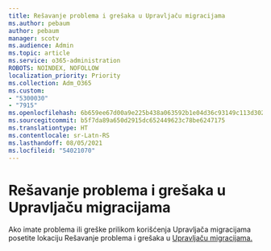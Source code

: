 ```yaml
---
title: Rešavanje problema i grešaka u Upravljaču migracijama
ms.author: pebaum
author: pebaum
manager: scotv
ms.audience: Admin
ms.topic: article
ms.service: o365-administration
ROBOTS: NOINDEX, NOFOLLOW
localization_priority: Priority
ms.collection: Adm_O365
ms.custom:
- "5300030"
- "7915"
ms.openlocfilehash: 6b659ee67d00a9e225b438a063592b1e04d36c93149c113d302cb56e474db3a8
ms.sourcegitcommit: b5f7da89a650d2915dc652449623c78be6247175
ms.translationtype: HT
ms.contentlocale: sr-Latn-RS
ms.lasthandoff: 08/05/2021
ms.locfileid: "54021070"
---
```

# <a name="troubleshoot-migration-manager-issues-and-errors"></a>Rešavanje problema i grešaka u Upravljaču migracijama

Ako imate problema ili greške prilikom korišćenja Upravljača migracijama posetite lokaciju Rešavanje problema i grešaka u [Upravljaču migracijama.](https://docs.microsoft.com/sharepointmigration/mm-troubleshoot)
